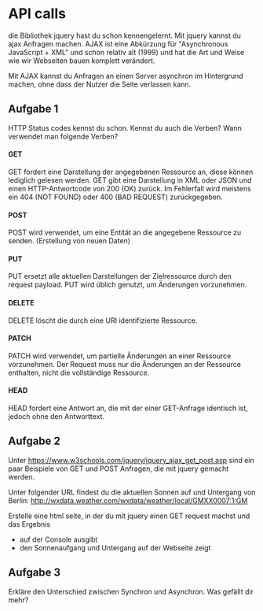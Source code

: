 API calls
=========

die Bibliothek jquery hast du schon kennengelernt. Mit jquery kannst du ajax Anfragen machen. AJAX ist eine Abkürzung für "Asynchronous JavaScript + XML" und schon relativ alt (1999) und hat die Art und Weise wie wir Webseiten bauen komplett verändert.

Mit AJAX kannst du Anfragen an einen Server asynchron im Hintergrund machen, ohne dass der Nutzer die Seite verlassen kann.


Aufgabe 1
---------

HTTP Status codes kennst du schon. Kennst du auch die Verben? Wann verwendet man folgende Verben?

#### GET
  GET fordert eine Darstellung der angegebenen Ressource an, diese können lediglich gelesen werden. GET gibt eine Darstellung in XML oder JSON und einen HTTP-Antwortcode von 200 (OK) zurück. Im Fehlerfall wird meistens ein 404 (NOT FOUND) oder 400 (BAD REQUEST) zurückgegeben. 
#### POST
POST wird verwendet, um eine Entität an die angegebene Ressource zu senden. (Erstellung von neuen Daten)
#### PUT 
PUT ersetzt alle aktuellen Darstellungen der Zielressource durch den request payload. PUT wird üblich genutzt, um Änderungen vorzunehmen. 
#### DELETE 
DELETE löscht die durch eine URI identifizierte Ressource. 
#### PATCH 
PATCH wird verwendet, um partielle Änderungen an einer Ressource vorzunehmen. Der Request muss nur die Änderungen an der Ressource enthalten, nicht die vollständige Ressource.
#### HEAD 
HEAD fordert eine Antwort an, die mit der einer GET-Anfrage identisch ist, jedoch ohne den Antworttext.


Aufgabe 2
-----------

Unter https://www.w3schools.com/jquery/jquery_ajax_get_post.asp sind ein paar Beispiele von GET und POST Anfragen, die mit jquery gemacht werden.

Unter folgender URL findest du die aktuellen Sonnen auf und Untergang von Berlin: http://wxdata.weather.com/wxdata/weather/local/GMXX0007:1:GM

Erstelle eine html seite, in der du mit jquery einen GET request machst und das Ergebnis
- auf der Console ausgibt
- den Sonnenaufgang und Untergang auf der Webseite zeigt


Aufgabe 3
---------

Erkläre den Unterschied zwischen Synchron und Asynchron. Was gefällt dir mehr?